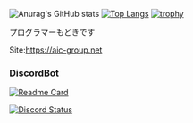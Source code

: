 ![Anurag's GitHub stats](https://github-readme-stats.vercel.app/api?username=aic-6301&show_icons=true&count_private=true&theme=nord)
[![Top Langs](https://github-readme-stats.vercel.app/api/top-langs/?username=aic-6301&layout=compact&theme=nord)](https://github.com/anuraghazra/github-readme-stats)
[![trophy](https://github-profile-trophy.vercel.app/?username=aic-6301&theme=nord)](https://github.com/ryo-ma/github-profile-trophy)


プログラマーもどきです

Site:https://aic-group.net

### DiscordBot

[![Readme Card](https://github-readme-stats.vercel.app/api/pin/?username=aicygroup&repo=discord-bot&theme=nord)](https://github.com/aicygroup/discord-bot)

[![Discord Status](https://discord.c99.nl/widget/theme-1/964887498436276305.png)](https://discord.c99.nl)
